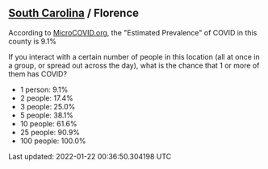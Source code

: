 
## [South Carolina](/united-states/south-carolina) / Florence

According to [MicroCOVID.org](http://microcovid.org),
the "Estimated Prevalence" of COVID in this county is 9.1%

If you interact with a certain number of people in this location
(all at once in a group, or spread out across the day), what is the chance that
1 or more of them has COVID?

- 1 person: 9.1%
- 2 people: 17.4%
- 3 people: 25.0%
- 5 people: 38.1%
- 10 people: 61.6%
- 25 people: 90.9%
- 100 people: 100.0%

Last updated: 2022-01-22 00:36:50.304198 UTC
